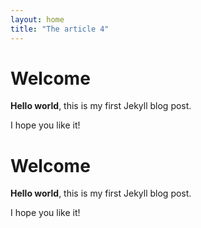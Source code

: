 ```yaml
---
layout: home
title: "The article 4"
---
```


# Welcome

**Hello world**, this is my first Jekyll blog post.

I hope you like it!


# Welcome

**Hello world**, this is my first Jekyll blog post.

I hope you like it!
